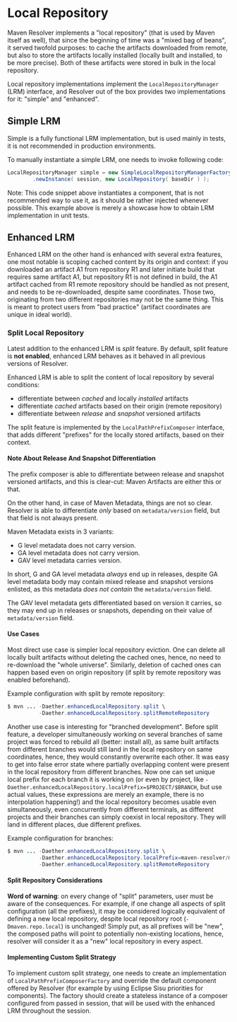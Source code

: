 # Local Repository
<!--
Licensed to the Apache Software Foundation (ASF) under one
or more contributor license agreements.  See the NOTICE file
distributed with this work for additional information
regarding copyright ownership.  The ASF licenses this file
to you under the Apache License, Version 2.0 (the
"License"); you may not use this file except in compliance
with the License.  You may obtain a copy of the License at

    http://www.apache.org/licenses/LICENSE-2.0

Unless required by applicable law or agreed to in writing,
software distributed under the License is distributed on an
"AS IS" BASIS, WITHOUT WARRANTIES OR CONDITIONS OF ANY
KIND, either express or implied.  See the License for the
specific language governing permissions and limitations
under the License.
-->

Maven Resolver implements a "local repository" (that is used by Maven itself
as well), that since the beginning of time was a "mixed bag of beans",  
it served twofold purposes: to cache the artifacts downloaded from 
remote, but also to store the artifacts locally installed (locally built and 
installed, to be more precise). Both of these artifacts were stored in bulk 
in the local repository.

Local repository implementations implement the `LocalRepositoryManager` (LRM)
interface, and Resolver out of the box provides two implementations for it: 
"simple" and "enhanced". 

## Simple LRM

Simple is a fully functional LRM implementation, but is used
mainly in tests, it is not recommended in production environments. 

To manually instantiate a simple LRM, one needs to invoke following code:

```java
LocalRepositoryManager simple = new SimpleLocalRepositoryManagerFactory()
        .newInstance( session, new LocalRepository( baseDir ) );
```

Note: This code snippet above instantiates a component, that is not 
recommended way to use it, as it should be rather injected whenever possible. 
This example above is merely a showcase how to obtain LRM implementation 
in unit tests.

## Enhanced LRM

Enhanced LRM on the other hand is enhanced with several extra 
features, one most notable is scoping cached content by its origin and context: 
if you downloaded an artifact A1 from repository R1 
and later initiate build that requires same artifact A1, but repository R1 
is not defined in build, the A1 artifact cached from R1 remote repository should be handled
as not present, and needs to be re-downloaded, despite same coordinates.
Those two, originating from two different repositories may not be the same thing.
This is meant to protect users from "bad practice" (artifact coordinates are
unique in ideal world).

### Split Local Repository

Latest addition to the enhanced LRM is *split* feature. By default, split 
feature is **not enabled**, enhanced LRM behaves as it behaved in all 
previous versions of Resolver.

Enhanced LRM is able to split the content of local repository by 
several conditions:

* differentiate between *cached* and locally *installed* artifacts
* differentiate *cached* artifacts based on their origin (remote repository)
* differentiate between *release* and *snapshot* versioned artifacts

The split feature is implemented by the `LocalPathPrefixComposer` interface,
that adds different "prefixes" for the locally stored artifacts, based on
their context.

#### Note About Release And Snapshot Differentiation

The prefix composer is able to differentiate between release and snapshot
versioned artifacts, and this is clear-cut: Maven Artifacts are either 
this or that.

On the other hand, in case of Maven Metadata, things are not so clear.
Resolver is able to differentiate *only* based on `metadata/version`
field, but that field is not always present. 

Maven Metadata exists in 3 variants:

* G level metadata does not carry version.
* GA level metadata does not carry version.
* GAV level metadata carries version.

In short, G and GA level metadata *always* end up in releases, despite
GA level metadata body may contain mixed release and snapshot versions enlisted, 
as this metadata *does not contain* the `metadata/version` field.

The GAV level metadata gets differentiated based on version it carries, so
they may end up in releases or snapshots, depending on their value of
`metadata/version` field.

#### Use Cases

Most direct use case is simpler local repository eviction. One can delete all
locally built artifacts without deleting the cached ones, hence, no
need to re-download the "whole universe". Similarly, deletion of cached ones
can happen based even on origin repository (if split by remote repository 
was enabled beforehand).

Example configuration with split by remote repository:
```java
$ mvn ... -Daether.enhancedLocalRepository.split \
          -Daether.enhancedLocalRepository.splitRemoteRepository
```

Another use case is interesting for "branched development". Before split feature,
a developer simultaneously working on several branches of same project was forced
to rebuild all (better: install all), as same built artifacts from different
branches would still land in the local repository on same coordinates, hence, they
would constantly overwrite each other. It was easy to get into false error
state where partially overlapping content were present in the local repository from
different branches. Now one can set unique local prefix for each
branch it is working on (or even by project, like 
`-Daether.enhancedLocalRepository.localPrefix=$PROJECT/$BRANCH`, but use
actual values, these expressions are merely an example, there is no interpolation
happening!) and the
local repository becomes usable even simultaneously, even concurrently from
different terminals, as different projects and their branches can simply 
coexist in local repository. They will land in different places, due different
prefixes.

Example configuration for branches:
```java
$ mvn ... -Daether.enhancedLocalRepository.split \
          -Daether.enhancedLocalRepository.localPrefix=maven-resolver/mresolver-253
          -Daether.enhancedLocalRepository.splitRemoteRepository
```

#### Split Repository Considerations

**Word of warning**: on every change of "split" parameters, user must be aware
of the consequences. For example, if one change all aspects of split
configuration (all the prefixes), it may be considered logically equivalent 
of defining a new local repository, despite local repository root (`-Dmaven.repo.local`) 
is unchanged! Simply put, as all prefixes will be "new", the composed paths will
point to potentially non-existing locations, hence, resolver will consider
it as a "new" local repository in every aspect.

#### Implementing Custom Split Strategy

To implement custom split strategy, one needs to create an implementation of
`LocalPathPrefixComposerFactory` and override the default component
offered by Resolver (for example by using Eclipse Sisu priorities for 
components). The factory should create a stateless instance of a composer
configured from passed in session, that will be used with the enhanced LRM
throughout the session.
